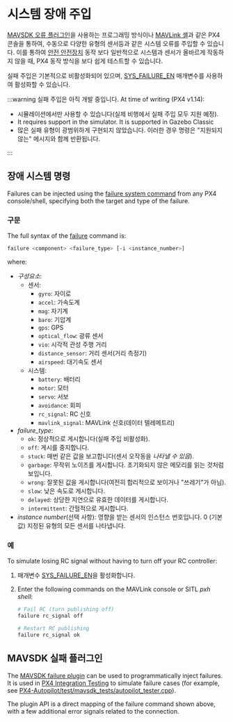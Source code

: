 # 시스템 장애 주입

[MAVSDK 오류 플러그인](https://mavsdk.mavlink.io/main/en/cpp/api_reference/classmavsdk_1_1_failure.html)을 사용하는 프로그래밍 방식이나 [MAVLink 셸](../debug/mavlink_shell.md#mavlink-shell)과 같은 PX4 콘솔을 통하여, 수동으로 다양한 유형의 센서등과 같은 시스템 오류를 주입할 수 있습니다. 이를 통하여 [안전 안전장치](../config/safety.md#safety-configuration-failsafes) 동작 보다 일반적으로 시스템과 센서가 올바르게 작동하지 않을 때, PX4 동작 방식을 보다 쉽게 테스트할 수 있습니다.

실패 주입은 기본적으로 비활성화되어 있으며, [SYS_FAILURE_EN](../advanced_config/parameter_reference.md#SYS_FAILURE_EN) 매개변수를 사용하여 활성화할 수 있습니다.

:::warning
실패 주입은 아직 개발 중입니다. At time of writing (PX4 v1.14):

- 시뮬레이션에서만 사용할 수 있습니다(실제 비행에서 실패 주입 모두 지원 예정).
- It requires support in the simulator. It is supported in Gazebo Classic
- 많은 실패 유형이 광범위하게 구현되지 않았습니다. 이러한 경우 명령은 "지원되지 않는" 메시지와 함께 반환됩니다.

:::

## 장애 시스템 명령

Failures can be injected using the [failure system command](../modules/modules_command.md#failure) from any PX4 console/shell, specifying both the target and type of the failure.

### 구문

The full syntax of the [failure](../modules/modules_command.md#failure) command is:

```sh
failure <component> <failure_type> [-i <instance_number>]
```

where:

- _구성요소_:
  - 센서:
    - `gyro`: 자이로
    - `accel`: 가속도계
    - `mag`: 자기계
    - `baro`: 기압계
    - `gps`: GPS
    - `optical_flow`: 광류 센서
    - `vio`: 시각적 관성 주행 거리
    - `distance_sensor`: 거리 센서(거리 측정기)
    - `airspeed`: 대기속도 센서
  - 시스템:
    - `battery`: 배터리
    - `motor`: 모터
    - `servo`: 서보
    - `avoidance`: 회피
    - `rc_signal`: RC 신호
    - `mavlink_signal`: MAVLink 신호(데이터 텔레메트리)
- _failure_type_:
  - `ok`: 정상적으로 게시합니다(실패 주입 비활성화).
  - `off`: 게시를 중지합니다.
  - `stuck`: 매번 같은 값을 보고합니다(센서 오작동을 _나타낼 수 있음_).
  - `garbage`: 무작위 노이즈를 게시합니다. 초기화되지 않은 메모리를 읽는 것처럼 보입니다.
  - `wrong`: 잘못된 값을 게시합니다(여전히 합리적으로 보이거나 "쓰레기"가 아님).
  - `slow`: 낮은 속도로 게시합니다.
  - `delayed`: 상당한 지연으로 유효한 데이터를 게시합니다.
  - `intermittent`: 간헐적으로 게시합니다.
- _instance number_(선택 사항): 영향을 받는 센서의 인스턴스 번호입니다. 0 (기본값) 지정된 유형의 모든 센서를 나타냅니다.

### 예

To simulate losing RC signal without having to turn off your RC controller:

1. 매개변수 [SYS_FAILURE_EN](../advanced_config/parameter_reference.md#SYS_FAILURE_EN)을 활성화합니다.
1. Enter the following commands on the MAVLink console or SITL _pxh shell_:

   ```sh
   # Fail RC (turn publishing off)
   failure rc_signal off

   # Restart RC publishing
   failure rc_signal ok
   ```

## MAVSDK 실패 플러그인

The [MAVSDK failure plugin](https://mavsdk.mavlink.io/main/en/cpp/api_reference/classmavsdk_1_1_failure.html) can be used to programmatically inject failures. It is used in [PX4 Integration Testing](../test_and_ci/integration_testing_mavsdk.md) to simulate failure cases (for example, see [PX4-Autopilot/test/mavsdk_tests/autopilot_tester.cpp](https://github.com/PX4/PX4-Autopilot/blob/main/test/mavsdk_tests/autopilot_tester.cpp)).

The plugin API is a direct mapping of the failure command shown above, with a few additional error signals related to the connection.
